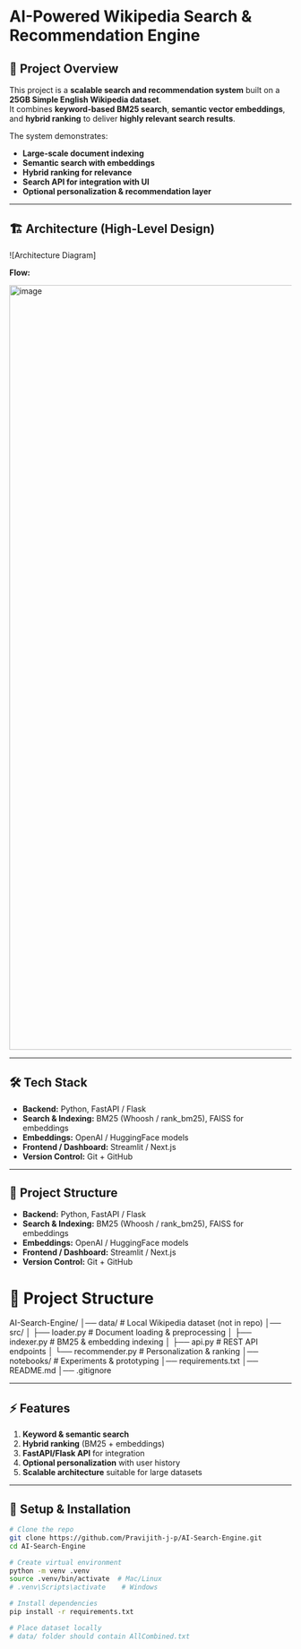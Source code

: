 # AI-Powered Wikipedia Search & Recommendation Engine

## 🚀 Project Overview
This project is a **scalable search and recommendation system** built on a **25GB Simple English Wikipedia dataset**.  
It combines **keyword-based BM25 search**, **semantic vector embeddings**, and **hybrid ranking** to deliver **highly relevant search results**.  

The system demonstrates:  
- **Large-scale document indexing**  
- **Semantic search with embeddings**  
- **Hybrid ranking for relevance**  
- **Search API for integration with UI**  
- **Optional personalization & recommendation layer**  

---

## 🏗️ Architecture (High-Level Design)

![Architecture Diagram]

**Flow:**  

<img width="2042" height="1366" alt="image" src="https://github.com/user-attachments/assets/6a68603e-5dd3-4fc1-9ebd-bb530f38d8b4" />

---

## 🛠️ Tech Stack

- **Backend:** Python, FastAPI / Flask  
- **Search & Indexing:** BM25 (Whoosh / rank_bm25), FAISS for embeddings  
- **Embeddings:** OpenAI / HuggingFace models  
- **Frontend / Dashboard:** Streamlit / Next.js  
- **Version Control:** Git + GitHub  

---

## 📂 Project Structure

- **Backend:** Python, FastAPI / Flask  
- **Search & Indexing:** BM25 (Whoosh / rank_bm25), FAISS for embeddings  
- **Embeddings:** OpenAI / HuggingFace models  
- **Frontend / Dashboard:** Streamlit / Next.js  
- **Version Control:** Git + GitHub

# 📂 Project Structure

AI-Search-Engine/
│── data/ # Local Wikipedia dataset (not in repo)
│── src/
│ ├── loader.py # Document loading & preprocessing
│ ├── indexer.py # BM25 & embedding indexing
│ ├── api.py # REST API endpoints
│ └── recommender.py # Personalization & ranking
│── notebooks/ # Experiments & prototyping
│── requirements.txt
│── README.md
│── .gitignore



---

## ⚡ Features

1. **Keyword & semantic search**  
2. **Hybrid ranking** (BM25 + embeddings)  
3. **FastAPI/Flask API** for integration  
4. **Optional personalization** with user history  
5. **Scalable architecture** suitable for large datasets  

---

## 🔧 Setup & Installation

```bash
# Clone the repo
git clone https://github.com/Pravijith-j-p/AI-Search-Engine.git
cd AI-Search-Engine

# Create virtual environment
python -m venv .venv
source .venv/bin/activate  # Mac/Linux
# .venv\Scripts\activate    # Windows

# Install dependencies
pip install -r requirements.txt

# Place dataset locally
# data/ folder should contain AllCombined.txt

